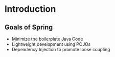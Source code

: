 # Introduction



## Goals of Spring

* Minimize the boilerplate Java Code
* Lightweight development using POJOs
* Dependency Injection to promote loose coupling
